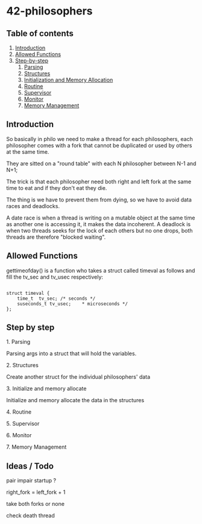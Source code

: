 # 42-philosophers

## Table of contents
1. [Introduction](#Introduction)
2. [Allowed Functions](##Functions)
3. [Step-by-step](##Step-by-step)
	1. [Parsing](#step1)
	2. [Structures](#step2)
	3. [Initialization and Memory Allocation](#step3)
	4. [Routine](#step4)
	5. [Supervisor](#step5)
	6. [Monitor](#step6)
	7. [Memory Management](#step7)

## Introduction

So basically in philo we need to make a thread for each philosophers, each philosopher comes with a fork that cannot be duplicated or used by others at the same time.

They are sitted on a "round table" with each N philosopher between N-1 and N+1;

The trick is that each philosopher need both right and left fork at the same time to eat and if they don't eat they die.

The thing is we have to prevent them from dying, so we have to avoid data races and deadlocks.

A date race is when a thread is writing on a mutable object at the same time as another one is accessing it, it makes the data incoherent. A deadlock is when two threads seeks for the lock of each others but no one drops, both threads are therefore "blocked waiting".

## Allowed Functions

gettimeofday() is a function who takes a struct called timeval as follows and fill the tv_sec and tv_usec respectively:

<code>
struct timeval {
	time_t	tv_sec;	/* seconds */
	suseconds_t	tv_usec;	* microseconds */
};
</code>

## Step by step

<a name='step1'>1. Parsing</a>

Parsing args into a struct that will hold the variables.

<a name='step2'>2. Structures</a>

 Create another struct for the individual philosophers' data

<a name='step3'>3. Initialize and memory allocate</a>

 Initialize and memory allocate the data in the structures

<a name='step4'>4. Routine</a>

<a name='step5'>5. Supervisor</a>

<a name='step6'>6. Monitor</a>

<a name='step7'>7. Memory Management</a>


## Ideas / Todo

pair impair startup ?

right_fork = left_fork + 1

take both forks or none

check death thread

